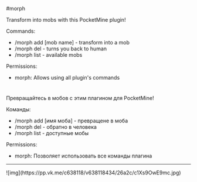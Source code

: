 #morph

Transform into mobs with this PocketMine plugin!

Commands:
- /morph add [mob name] - transform into a mob
- /morph del - turns you back to human
- /morph list - available mobs

Permissions:
- morph:  Allows using all plugin's commands

#

Превращайтесь в мобов с этим плагином для PocketMine!

Команды:
- /morph add [имя моба] - превращене в моба
- /morph del - обратно в человека
- /morph list - доступные мобы

Permissions:
- morph:  Позволяет использовать все команды плагина
<hr>
![img](https://pp.vk.me/c638118/v638118434/26a2c/c1Xs9OwE9mc.jpg)
